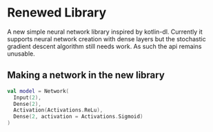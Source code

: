 # Renewed Library
A new simple neural network library inspired by kotlin-dl.
Currently it supports neural network creation with dense layers but the stochastic gradient descent algorithm still needs work. As such the api remains unusable.

## Making a network in the new library
```kotlin
val model = Network(
  Input(2),
  Dense(2),
  Activation(Activations.ReLu),
  Dense(2, activation = Activations.Sigmoid)
)
```
